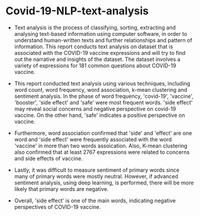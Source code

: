 # Covid-19-NLP-text-analysis

- Text analysis is the process of classifying, sorting, extracting and analysing text-based information using computer software, in order to understand human-written texts and further relationships and pattern of information. This report conducts text analysis on dataset that is associated with the COVID-19 vaccine expressions and will try to find out the narrative and insights of the dataset. The dataset involves a variety of expressions for 181 common questions about COVID-19 vaccine.

- This report conducted text analysis using various techniques, including word count, word frequency, word association, k-mean clustering and sentiment analysis. In the phase of word frequency, 'covid-19', 'vaccine', 'booster', 'side effect' and 'safe' were most frequent words. 'side effect' may reveal social concerns and negative perspective on covid-19 vaccine. On the other hand, 'safe' indicates a positive perspective on vaccine.

- Furthermore, word association confirmed that 'side' and 'effect' are one word and 'side effect' were frequently associated with the word 'vaccine' in more than two words assoication. Also, K-mean clustering also confirmed that at least 2767 expressions were related to concerns and side effects of vaccine.

- Lastly, it was difficult to measure sentiment of primary words since many of primary words were mostly neutral. However, if advanced sentiment analysis, using deep learning, is performed, there will be more likely that primary words are negative.

- Overall, 'side effect' is one of the main words, indicating negative perspectives of COVID-19 vaccine.
